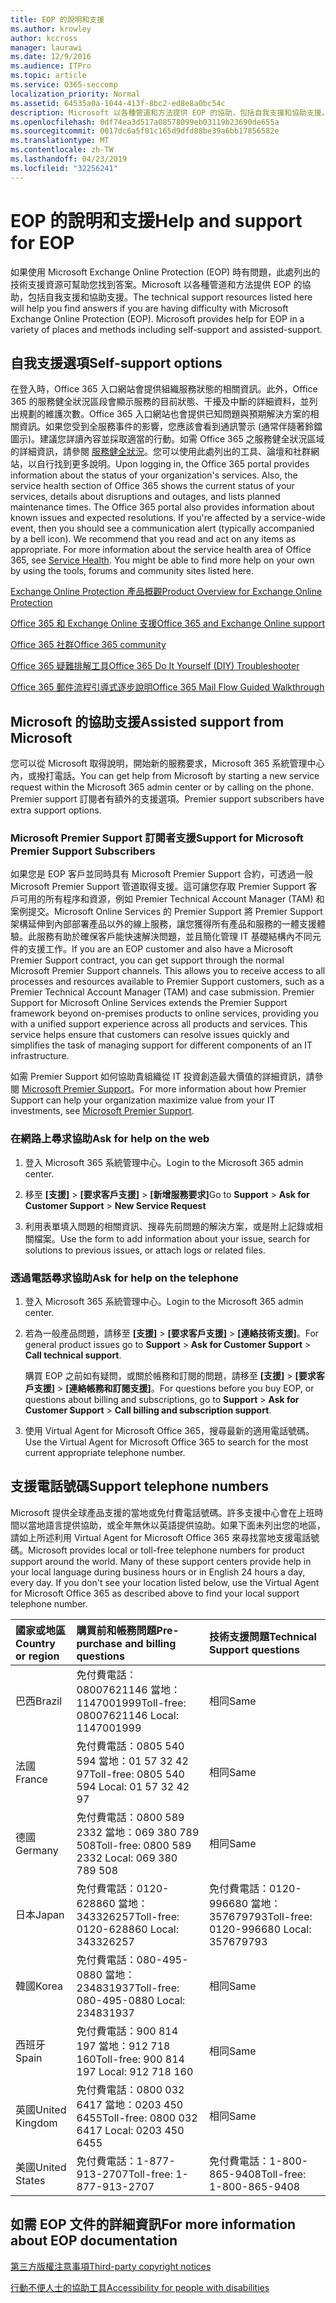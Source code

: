 ```yaml
---
title: EOP 的說明和支援
ms.author: krowley
author: kccross
manager: laurawi
ms.date: 12/9/2016
ms.audience: ITPro
ms.topic: article
ms.service: O365-seccomp
localization_priority: Normal
ms.assetid: 64535a0a-1044-413f-8bc2-ed8e8a0bc54c
description: Microsoft 以各種管道和方法提供 EOP 的協助，包括自我支援和協助支援。
ms.openlocfilehash: 0df74ea3d517a08578099eb03119b23690de655a
ms.sourcegitcommit: 0017dc6a5f81c165d9dfd88be39a6bb17856582e
ms.translationtype: MT
ms.contentlocale: zh-TW
ms.lasthandoff: 04/23/2019
ms.locfileid: "32256241"
---
```

# <a name="help-and-support-for-eop"></a><span data-ttu-id="c313a-103">EOP 的說明和支援</span><span class="sxs-lookup"><span data-stu-id="c313a-103">Help and support for EOP</span></span>

<span data-ttu-id="c313a-p101">如果使用 Microsoft Exchange Online Protection (EOP) 時有問題，此處列出的技術支援資源可幫助您找到答案。Microsoft 以各種管道和方法提供 EOP 的協助，包括自我支援和協助支援。</span><span class="sxs-lookup"><span data-stu-id="c313a-p101">The technical support resources listed here will help you find answers if you are having difficulty with Microsoft Exchange Online Protection (EOP). Microsoft provides help for EOP in a variety of places and methods including self-support and assisted-support.</span></span> 
  
## <a name="self-support-options"></a><span data-ttu-id="c313a-106">自我支援選項</span><span class="sxs-lookup"><span data-stu-id="c313a-106">Self-support options</span></span>

<span data-ttu-id="c313a-p102">在登入時，Office 365 入口網站會提供組織服務狀態的相關資訊。此外，Office 365 的服務健全狀況區段會顯示服務的目前狀態、干擾及中斷的詳細資料，並列出規劃的維護次數。Office 365 入口網站也會提供已知問題與預期解決方案的相關資訊。如果您受到全服務事件的影響，您應該會看到通訊警示 (通常伴隨著鈴鐺圖示)。建議您詳讀內容並採取適當的行動。如需 Office 365 之服務健全狀況區域的詳細資訊，請參閱 [服務健全狀況](https://go.microsoft.com/fwlink/?LinkId=394289)。您可以使用此處列出的工具、論壇和社群網站，以自行找到更多說明。</span><span class="sxs-lookup"><span data-stu-id="c313a-p102">Upon logging in, the Office 365 portal provides information about the status of your organization's services. Also, the service health section of Office 365 shows the current status of your services, details about disruptions and outages, and lists planned maintenance times. The Office 365 portal also provides information about known issues and expected resolutions. If you're affected by a service-wide event, then you should see a communication alert (typically accompanied by a bell icon). We recommend that you read and act on any items as appropriate. For more information about the service health area of Office 365, see [Service Health](https://go.microsoft.com/fwlink/?LinkId=394289). You might be able to find more help on your own by using the tools, forums and community sites listed here.</span></span>
  
[<span data-ttu-id="c313a-114">Exchange Online Protection 產品概觀</span><span class="sxs-lookup"><span data-stu-id="c313a-114">Product Overview for Exchange Online Protection</span></span>](https://go.microsoft.com/fwlink/p/?LinkId=279912)
  
[<span data-ttu-id="c313a-115">Office 365 和 Exchange Online 支援</span><span class="sxs-lookup"><span data-stu-id="c313a-115">Office 365 and Exchange Online support</span></span>](https://go.microsoft.com/fwlink/?LinkId=299655)
  
[<span data-ttu-id="c313a-116">Office 365 社群</span><span class="sxs-lookup"><span data-stu-id="c313a-116">Office 365 community</span></span>](https://go.microsoft.com/fwlink/?LinkId=299656)
  
[<span data-ttu-id="c313a-117">Office 365 疑難排解工具</span><span class="sxs-lookup"><span data-stu-id="c313a-117">Office 365 Do It Yourself (DIY) Troubleshooter</span></span>](https://go.microsoft.com/fwlink/?LinkId=299657)
  
[<span data-ttu-id="c313a-118">Office 365 郵件流程引導式逐步說明</span><span class="sxs-lookup"><span data-stu-id="c313a-118">Office 365 Mail Flow Guided Walkthrough</span></span>](https://go.microsoft.com/fwlink/?LinkId=323470)
  
## <a name="assisted-support-from-microsoft"></a><span data-ttu-id="c313a-119">Microsoft 的協助支援</span><span class="sxs-lookup"><span data-stu-id="c313a-119">Assisted support from Microsoft</span></span>

<span data-ttu-id="c313a-120">您可以從 Microsoft 取得說明，開始新的服務要求，Microsoft 365 系統管理中心內，或撥打電話。</span><span class="sxs-lookup"><span data-stu-id="c313a-120">You can get help from Microsoft by starting a new service request within the Microsoft 365 admin center or by calling on the phone.</span></span> <span data-ttu-id="c313a-121">Premier support 訂閱者有額外的支援選項。</span><span class="sxs-lookup"><span data-stu-id="c313a-121">Premier support subscribers have extra support options.</span></span>
  
### <a name="support-for-microsoft-premier-support-subscribers"></a><span data-ttu-id="c313a-122">Microsoft Premier Support 訂閱者支援</span><span class="sxs-lookup"><span data-stu-id="c313a-122">Support for Microsoft Premier Support Subscribers</span></span>

<span data-ttu-id="c313a-p104">如果您是 EOP 客戶並同時具有 Microsoft Premier Support 合約，可透過一般 Microsoft Premier Support 管道取得支援。這可讓您存取 Premier Support 客戶可用的所有程序和資源，例如 Premier Technical Account Manager (TAM) 和案例提交。Microsoft Online Services 的 Premier Support 將 Premier Support 架構延伸到內部部署產品以外的線上服務，讓您獲得所有產品和服務的一體支援體驗。此服務有助於確保客戶能快速解決問題，並且簡化管理 IT 基礎結構內不同元件的支援工作。</span><span class="sxs-lookup"><span data-stu-id="c313a-p104">If you are an EOP customer and also have a Microsoft Premier Support contract, you can get support through the normal Microsoft Premier Support channels. This allows you to receive access to all processes and resources available to Premier Support customers, such as a Premier Technical Account Manager (TAM) and case submission. Premier Support for Microsoft Online Services extends the Premier Support framework beyond on-premises products to online services, providing you with a unified support experience across all products and services. This service helps ensure that customers can resolve issues quickly and simplifies the task of managing support for different components of an IT infrastructure.</span></span>
  
<span data-ttu-id="c313a-127">如需 Premier Support 如何協助貴組織從 IT 投資創造最大價值的詳細資訊，請參閱 [Microsoft Premier Support](https://go.microsoft.com/fwlink/?LinkId=317437)。</span><span class="sxs-lookup"><span data-stu-id="c313a-127">For more information about how Premier Support can help your organization maximize value from your IT investments, see [Microsoft Premier Support](https://go.microsoft.com/fwlink/?LinkId=317437).</span></span>
  
### <a name="ask-for-help-on-the-web"></a><span data-ttu-id="c313a-128">在網路上尋求協助</span><span class="sxs-lookup"><span data-stu-id="c313a-128">Ask for help on the web</span></span>

1. <span data-ttu-id="c313a-129">登入 Microsoft 365 系統管理中心。</span><span class="sxs-lookup"><span data-stu-id="c313a-129">Login to the Microsoft 365 admin center.</span></span>
    
2. <span data-ttu-id="c313a-130">移至 **[支援]** \> **[要求客戶支援]** \> **[新增服務要求]**</span><span class="sxs-lookup"><span data-stu-id="c313a-130">Go to **Support** \> **Ask for Customer Support** \> **New Service Request**</span></span>
    
3. <span data-ttu-id="c313a-131">利用表單填入問題的相關資訊、搜尋先前問題的解決方案，或是附上記錄或相關檔案。</span><span class="sxs-lookup"><span data-stu-id="c313a-131">Use the form to add information about your issue, search for solutions to previous issues, or attach logs or related files.</span></span>
    
### <a name="ask-for-help-on-the-telephone"></a><span data-ttu-id="c313a-132">透過電話尋求協助</span><span class="sxs-lookup"><span data-stu-id="c313a-132">Ask for help on the telephone</span></span>

1. <span data-ttu-id="c313a-133">登入 Microsoft 365 系統管理中心。</span><span class="sxs-lookup"><span data-stu-id="c313a-133">Login to the Microsoft 365 admin center.</span></span>
    
2. <span data-ttu-id="c313a-134">若為一般產品問題，請移至 **[支援]** \> **[要求客戶支援]** \> **[連絡技術支援]**。</span><span class="sxs-lookup"><span data-stu-id="c313a-134">For general product issues go to **Support** \> **Ask for Customer Support** \> **Call technical support**.</span></span>
    
    <span data-ttu-id="c313a-135">購買 EOP 之前如有疑問，或關於帳務和訂閱的問題，請移至 **[支援]** \> **[要求客戶支援]** \> **[連絡帳務和訂閱支援]**。</span><span class="sxs-lookup"><span data-stu-id="c313a-135">For questions before you buy EOP, or questions about billing and subscriptions, go to **Support** \> **Ask for Customer Support** \> **Call billing and subscription support**.</span></span>
    
3. <span data-ttu-id="c313a-136">使用 Virtual Agent for Microsoft Office 365，搜尋最新的適用電話號碼。</span><span class="sxs-lookup"><span data-stu-id="c313a-136">Use the Virtual Agent for Microsoft Office 365 to search for the most current appropriate telephone number.</span></span>
    
## <a name="support-telephone-numbers"></a><span data-ttu-id="c313a-137">支援電話號碼</span><span class="sxs-lookup"><span data-stu-id="c313a-137">Support telephone numbers</span></span>

<span data-ttu-id="c313a-p105">Microsoft 提供全球產品支援的當地或免付費電話號碼。許多支援中心會在上班時間以當地語言提供協助，或全年無休以英語提供協助。如果下面未列出您的地區，請如上所述利用 Virtual Agent for Microsoft Office 365 來尋找當地支援電話號碼。</span><span class="sxs-lookup"><span data-stu-id="c313a-p105">Microsoft provides local or toll-free telephone numbers for product support around the world. Many of these support centers provide help in your local language during business hours or in English 24 hours a day, every day. If you don't see your location listed below, use the Virtual Agent for Microsoft Office 365 as described above to find your local support telephone number.</span></span>
  
|<span data-ttu-id="c313a-141">**國家或地區**</span><span class="sxs-lookup"><span data-stu-id="c313a-141">**Country or region**</span></span>|<span data-ttu-id="c313a-142">**購買前和帳務問題**</span><span class="sxs-lookup"><span data-stu-id="c313a-142">**Pre-purchase and billing questions**</span></span>|<span data-ttu-id="c313a-143">**技術支援問題**</span><span class="sxs-lookup"><span data-stu-id="c313a-143">**Technical Support questions**</span></span>|
|:-----|:-----|:-----|
|<span data-ttu-id="c313a-144">巴西</span><span class="sxs-lookup"><span data-stu-id="c313a-144">Brazil</span></span>  <br/> |<span data-ttu-id="c313a-145">免付費電話：08007621146          當地：1147001999</span><span class="sxs-lookup"><span data-stu-id="c313a-145">Toll-free: 08007621146          Local: 1147001999</span></span>  <br/> |<span data-ttu-id="c313a-146">相同</span><span class="sxs-lookup"><span data-stu-id="c313a-146">Same</span></span>  <br/> |
|<span data-ttu-id="c313a-147">法國</span><span class="sxs-lookup"><span data-stu-id="c313a-147">France</span></span>  <br/> |<span data-ttu-id="c313a-148">免付費電話：0805 540 594           當地：01 57 32 42 97</span><span class="sxs-lookup"><span data-stu-id="c313a-148">Toll-free: 0805 540 594           Local: 01 57 32 42 97</span></span>  <br/> |<span data-ttu-id="c313a-149">相同</span><span class="sxs-lookup"><span data-stu-id="c313a-149">Same</span></span>  <br/> |
|<span data-ttu-id="c313a-150">德國</span><span class="sxs-lookup"><span data-stu-id="c313a-150">Germany</span></span>  <br/> |<span data-ttu-id="c313a-151">免付費電話：0800 589 2332           當地：069 380 789 508</span><span class="sxs-lookup"><span data-stu-id="c313a-151">Toll-free: 0800 589 2332           Local: 069 380 789 508</span></span>  <br/> |<span data-ttu-id="c313a-152">相同</span><span class="sxs-lookup"><span data-stu-id="c313a-152">Same</span></span>  <br/> |
|<span data-ttu-id="c313a-153">日本</span><span class="sxs-lookup"><span data-stu-id="c313a-153">Japan</span></span>  <br/> |<span data-ttu-id="c313a-154">免付費電話：0120-628860          當地：343326257</span><span class="sxs-lookup"><span data-stu-id="c313a-154">Toll-free: 0120-628860          Local: 343326257</span></span>  <br/> |<span data-ttu-id="c313a-155">免付費電話：0120-996680          當地：357679793</span><span class="sxs-lookup"><span data-stu-id="c313a-155">Toll-free: 0120-996680          Local: 357679793</span></span>  <br/> |
|<span data-ttu-id="c313a-156">韓國</span><span class="sxs-lookup"><span data-stu-id="c313a-156">Korea</span></span>  <br/> |<span data-ttu-id="c313a-157">免付費電話：080-495-0880          當地：234831937</span><span class="sxs-lookup"><span data-stu-id="c313a-157">Toll-free: 080-495-0880          Local: 234831937</span></span>  <br/> |<span data-ttu-id="c313a-158">相同</span><span class="sxs-lookup"><span data-stu-id="c313a-158">Same</span></span>  <br/> |
|<span data-ttu-id="c313a-159">西班牙</span><span class="sxs-lookup"><span data-stu-id="c313a-159">Spain</span></span>  <br/> |<span data-ttu-id="c313a-160">免付費電話：900 814 197          當地：912 718 160</span><span class="sxs-lookup"><span data-stu-id="c313a-160">Toll-free: 900 814 197          Local: 912 718 160</span></span>  <br/> |<span data-ttu-id="c313a-161">相同</span><span class="sxs-lookup"><span data-stu-id="c313a-161">Same</span></span>  <br/> |
|<span data-ttu-id="c313a-162">英國</span><span class="sxs-lookup"><span data-stu-id="c313a-162">United Kingdom</span></span>  <br/> |<span data-ttu-id="c313a-163">免付費電話：0800 032 6417          當地：0203 450 6455</span><span class="sxs-lookup"><span data-stu-id="c313a-163">Toll-free: 0800 032 6417          Local: 0203 450 6455</span></span>  <br/> |<span data-ttu-id="c313a-164">相同</span><span class="sxs-lookup"><span data-stu-id="c313a-164">Same</span></span>  <br/> |
|<span data-ttu-id="c313a-165">美國</span><span class="sxs-lookup"><span data-stu-id="c313a-165">United States</span></span>  <br/> |<span data-ttu-id="c313a-166">免付費電話：1-877-913-2707</span><span class="sxs-lookup"><span data-stu-id="c313a-166">Toll-free: 1-877-913-2707</span></span>  <br/> |<span data-ttu-id="c313a-167">免付費電話：1-800-865-9408</span><span class="sxs-lookup"><span data-stu-id="c313a-167">Toll-free: 1-800-865-9408</span></span>  <br/> |
   
## <a name="for-more-information-about-eop-documentation"></a><span data-ttu-id="c313a-168">如需 EOP 文件的詳細資訊</span><span class="sxs-lookup"><span data-stu-id="c313a-168">For more information about EOP documentation</span></span>

[<span data-ttu-id="c313a-169">第三方版權注意事項</span><span class="sxs-lookup"><span data-stu-id="c313a-169">Third-party copyright notices</span></span>](third-party-copyright-notices.md)
  
[<span data-ttu-id="c313a-170">行動不便人士的協助工具</span><span class="sxs-lookup"><span data-stu-id="c313a-170">Accessibility for people with disabilities</span></span>](accessibility-for-people-with-disabilities.md)
  

